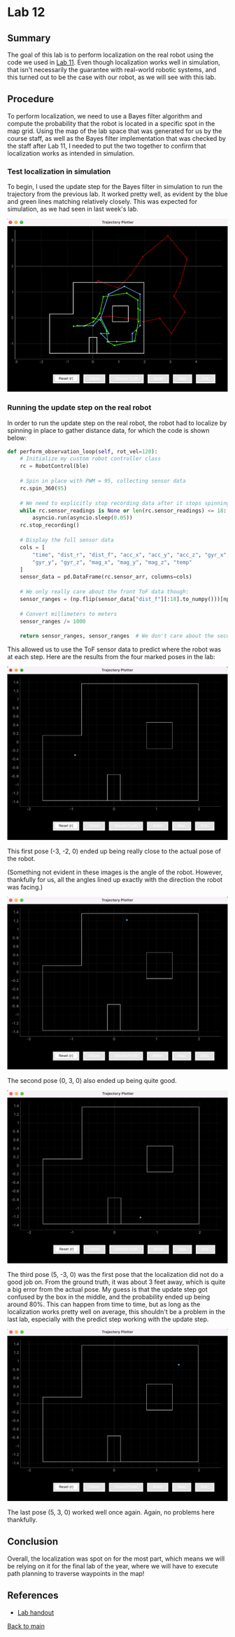 # Lab 12

## Summary

The goal of this lab is to perform localization on the real robot using the code
we used in [Lab 11](../11/index.md). Even though localization works well in
simulation, that isn't necessarily the guarantee with real-world robotic
systems, and this turned out to be the case with our robot, as we will see with
this lab.

## Procedure

To perform localization, we need to use a Bayes filter algorithm and compute the
probability that the robot is located in a specific spot in the map grid. Using
the map of the lab space that was generated for us by the course staff, as well
as the Bayes filter implementation that was checked by the staff after Lab 11, I
needed to put the two together to confirm that localization works as intended in
simulation.

### Test localization in simulation

To begin, I used the update step for the Bayes filter in simulation to run the
trajectory from the previous lab. It worked pretty well, as evident by the blue
and green lines matching relatively closely. This was expected for simulation,
as we had seen in last week's lab.

<p align="center">
    <img src="images/sim_plot.png" />
</p>

### Running the update step on the real robot

In order to run the update step on the real robot, the robot had to localize by
spinning in place to gather distance data, for which the code is shown below:

```python
def perform_observation_loop(self, rot_vel=120):
    # Initialize my custom robot controller class
    rc = RobotControl(ble)

    # Spin in place with PWM = 95, collecting sensor data
    rc.spin_360(95)

    # We need to explicitly stop recording data after it stops spinning
    while rc.sensor_readings is None or len(rc.sensor_readings) <= 18:
        asyncio.run(asyncio.sleep(0.05))
    rc.stop_recording()

    # Display the full sensor data
    cols = [
        "time", "dist_r", "dist_f", "acc_x", "acc_y", "acc_z", "gyr_x",
        "gyr_y", "gyr_z", "mag_x", "mag_y", "mag_z", "temp"
    ]
    sensor_data = pd.DataFrame(rc.sensor_arr, columns=cols)

    # We only really care about the front ToF data though:
    sensor_ranges = (np.flip(sensor_data["dist_f"][:18].to_numpy()))[np.newaxis].T

    # Convert millimeters to meters
    sensor_ranges /= 1000

    return sensor_ranges, sensor_ranges  # We don't care about the second value
```

This allowed us to use the ToF sensor data to predict where the robot was at
each step. Here are the results from the four marked poses in the lab:

<p align="center">
    <img src="images/spot1.png" />
</p>

This first pose (-3, -2, 0) ended up being really close to the actual pose of
the robot.

(Something not evident in these images is the angle of the robot. However,
thankfully for us, all the angles lined up exactly with the direction the robot
was facing.)

<p align="center">
    <img src="images/spot2.png" />
</p>

The second pose (0, 3, 0) also ended up being quite good.

<p align="center">
    <img src="images/spot3.png" />
</p>

The third pose (5, -3, 0) was the first pose that the localization did not do a
good job on. From the ground truth, it was about 3 feet away, which is quite a
big error from the actual pose. My guess is that the update step got confused by
the box in the middle, and the probability ended up being around 80%. This can
happen from time to time, but as long as the localization works pretty well on
average, this shouldn't be a problem in the last lab, especially with the
predict step working with the update step.

<p align="center">
    <img src="images/spot4.png" />
</p>

The last pose (5, 3, 0) worked well once again. Again, no problems here
thankfully.

## Conclusion

Overall, the localization was spot on for the most part, which means we will be
relying on it for the final lab of the year, where we will have to execute path
planning to traverse waypoints in the map!

## References

- [Lab handout](https://cei-lab.github.io/ECE4960-2022/Lab12.html)

[Back to main](../index.md)
